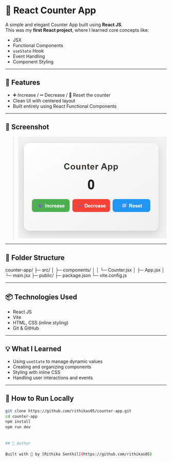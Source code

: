 # 🔢 React Counter App

A simple and elegant Counter App built using **React JS**.  
This was my **first React project**, where I learned core concepts like:

- JSX  
- Functional Components  
- `useState` Hook  
- Event Handling  
- Component Styling

---

## 🚀 Features

- ➕ Increase / ➖ Decrease / 🔁 Reset the counter  
- Clean UI with centered layout  
- Built entirely using React Functional Components

---

## 📸 Screenshot

> ![outputScreenShot](image.png)

---

## 📁 Folder Structure

counter-app/
├─ src/
│ ├─ components/
│ │ └─ Counter.jsx
│ ├─ App.jsx
│ └─ main.jsx
├─ public/
├─ package.json
└─ vite.config.js

---

## 📦 Technologies Used

- React JS
- Vite
- HTML, CSS (inline styling)
- Git & GitHub

---

## 💡 What I Learned

- Using `useState` to manage dynamic values  
- Creating and organizing components  
- Styling with inline CSS  
- Handling user interactions and events

---

## 📌 How to Run Locally

```bash
git clone https://github.com/rithikas05/counter-app.git
cd counter-app
npm install
npm run dev


## 🌟 Author

Built with 💙 by [Rithika Senthil](https://github.com/rithikas05)
